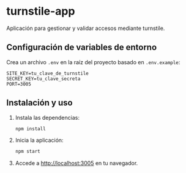 # turnstile-app

Aplicación para gestionar y validar accesos mediante turnstile.

## Configuración de variables de entorno

Crea un archivo `.env` en la raíz del proyecto basado en `.env.example`:

```
SITE_KEY=tu_clave_de_turnstile
SECRET_KEY=tu_clave_secreta
PORT=3005
```

## Instalación y uso

1. Instala las dependencias:
   ```bash
   npm install
   ```
2. Inicia la aplicación:
   ```bash
   npm start
   ```
3. Accede a [http://localhost:3005](http://localhost:3005) en tu navegador.
